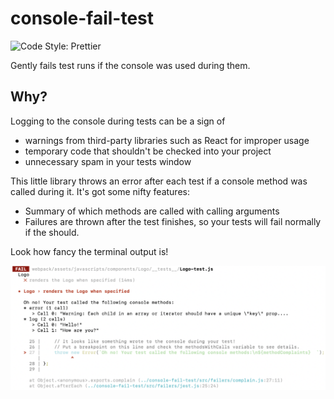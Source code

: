 # console-fail-test

<!-- [![Circle CI](https://circleci.com/gh/JoshuaKGoldberg/TypeStat.svg?style=svg)](https://circleci.com/gh/JoshuaKGoldberg/TypeStat)
[![NPM version](https://badge.fury.io/js/typestat.svg)](http://badge.fury.io/js/typestat)
[![Join the chat at https://gitter.im/TypeStat/community](https://badges.gitter.im/TypeStat/community.svg)](https://gitter.im/TypeStat/community?utm_source=badge&utm_medium=badge&utm_campaign=pr-badge&utm_content=badge) -->

![Code Style: Prettier](https://img.shields.io/badge/code_style-prettier-14cc21.svg)

Gently fails test runs if the console was used during them.

## Why?

Logging to the console during tests can be a sign of

-   warnings from third-party libraries such as React for improper usage
-   temporary code that shouldn't be checked into your project
-   unnecessary spam in your tests window

This little library throws an error after each test if a console method was called during it.
It's got some nifty features:

-   Summary of which methods are called with calling arguments
-   Failures are thrown after the test finishes, so your tests will fail normally if the should.

Look how fancy the terminal output is!

![Terminal output showing details on each console call failing a test](./images/sample.png)
